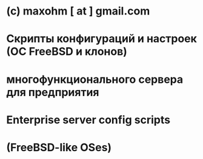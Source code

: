 #
# (c) maxohm [ at ] gmail.com
#
# Скрипты конфигураций и настроек (ОС FreeBSD и клонов)
# многофункционального сервера для предприятия
#
# Enterprise server config scripts
# (FreeBSD-like OSes)
#
